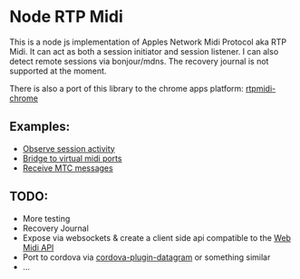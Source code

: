 # Node RTP Midi

This is a node js implementation of Apples Network Midi Protocol aka RTP Midi. It can act as both a session initiator and session listener.
I can also detect remote sessions via bonjour/mdns. The recovery journal is not supported at the moment.

There is also a port of this library to the chrome apps platform: [rtpmidi-chrome](https://github.com/jdachtera/rtpmidi-chrome)

## Examples:

* [Observe session activity](https://github.com/jdachtera/node-rtpmidi/blob/master/examples/track-sessions.js)
* [Bridge to virtual midi ports](https://github.com/jdachtera/node-rtpmidi/blob/master/examples/rtpmidi-native-bridge.js)
* [Receive MTC messages](https://github.com/jdachtera/node-rtpmidi/blob/master/examples/mtc.js)

## TODO:

* More testing
* Recovery Journal
* Expose via websockets & create a client side api compatible to the [Web Midi API](http://webaudio.github.io/web-midi-api/)
* Port to cordova via [cordova-plugin-datagram](https://github.com/gramakri/cordova-plugin-datagram) or something similar
* ...
